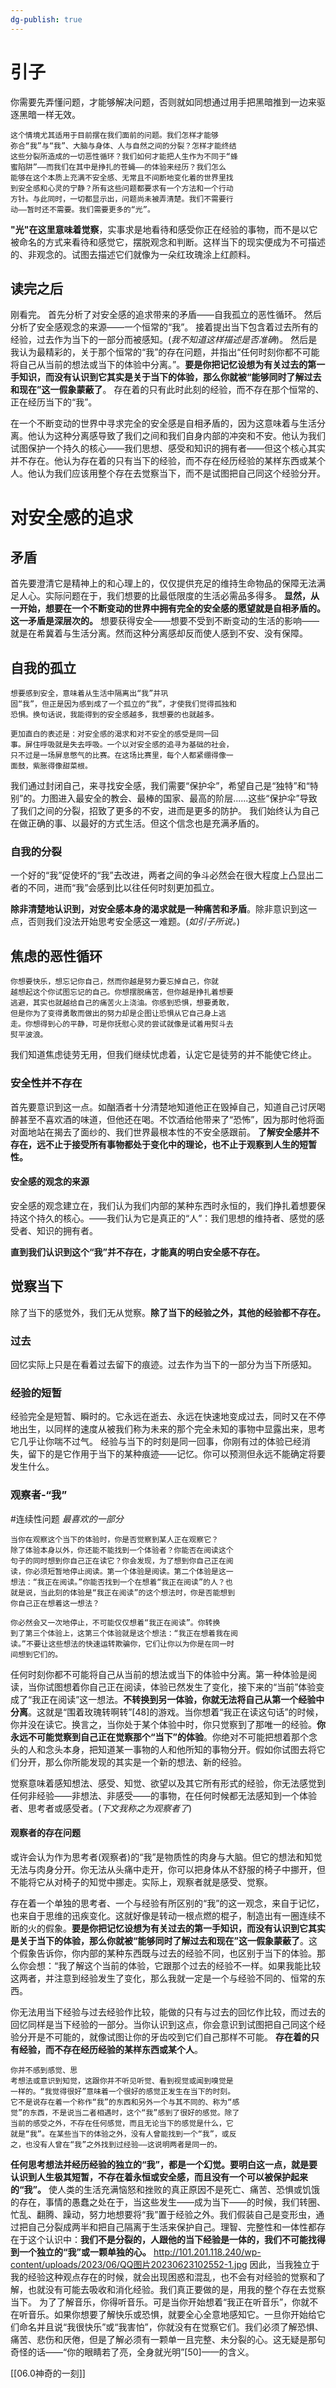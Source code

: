 ```yaml
---
dg-publish: true
---
```

# 引子
你需要先弄懂问题，才能够解决问题，否则就如同想通过用手把黑暗推到一边来驱逐黑暗一样无效。
```
这个情境尤其适⽤于⽬前摆在我们⾯前的问题。我们怎样才能够
弥合“我”与“我”、⼤脑与⾝体、⼈与⾃然之间的分裂？怎样才能终结
这些分裂所造成的⼀切恶性循环？我们如何才能把⼈⽣作为不同于“蜂
蜜陷阱”——⽽我们在其中是挣扎的苍蝇——的体验来经历？我们怎么
能够在这个本质上充满不安全感、⽆常且不间断地变化着的世界⾥找
到安全感和⼼灵的宁静？所有这些问题都要求有⼀个⽅法和⼀个⾏动
⽅针。与此同时，⼀切都显⽰出，问题尚未被弄清楚。我们不需要⾏
动——暂时还不需要。我们需要更多的“光”。
```
**"光"在这里意味着觉察**，实事求是地看待和感受你正在经验的事物，而不是以它被命名的方式来看待和感觉它，摆脱观念和判断。这样当下的现实便成为不可描述的、非观念的。试图去描述它们就像为一朵红玫瑰涂上红颜料。
## 读完之后
刚看完。
首先分析了对安全感的追求带来的矛盾——自我孤立的恶性循环。
然后分析了安全感观念的来源——一个恒常的“我”。
接着提出当下包含着过去所有的经验，过去作为当下的一部分而被感知。(*我不知道这样描述是否准确*)。
然后是我认为最精彩的，关于那个恒常的“我”的存在问题，并指出“任何时刻你都不可能将自己从当前的想法或当下的体验中分离。”。**要是你把记忆设想为有关过去的第⼀⼿知识，⽽没有认识到它其实是关于当下的体验，那么你就被“能够同时了解过去和现在”这⼀假象蒙蔽了**。
存在着的只有此时此刻的经验，而不存在那个恒常的、正在经历当下的“我”。

在一个不断变动的世界中寻求完全的安全感是自相矛盾的，因为这意味着与生活分离。他认为这种分离感导致了我们之间和我们自身内部的冲突和不安。他认为我们试图保护一个持久的核心——我们思想、感受和知识的拥有者——但这个核心其实并不存在。他认为存在着的只有当下的经验，而不存在经历经验的某样东西或某个人。他认为我们应该用整个存在去觉察当下，而不是试图把自己同这个经验分开。
# 对安全感的追求
## 矛盾
首先要澄清它是精神上的和心理上的，仅仅提供充足的维持生命物品的保障无法满足人心。实际问题在于，我们想要的比最低限度的生活必需品多得多。
**显然，从一开始，想要在一个不断变动的世界中拥有完全的安全感的愿望就是自相矛盾的。这一矛盾是深层次的。**
想要获得安全——想要不受到不断变动的生活的影响——就是在希冀着与生活分离。然而这种分离感却反而使人感到不安、没有保障。
## 自我的孤立
```
想要感到安全，意味着从⽣活中隔离出“我”并巩
固“我”，但正是因为感到成了⼀个孤⽴的“我”，才使我们觉得孤独和
恐惧。换句话说，我能得到的安全感越多，我想要的也就越多。

更加直⽩的表述是：对安全感的渴求和对不安全的感受是同⼀回
事。屏住呼吸就是失去呼吸。⼀个以对安全感的追寻为基础的社会，
只不过是⼀场屏息憋⽓的⽐赛。在这场⽐赛⾥，每个⼈都紧绷得像⼀
⾯⿎，紫胀得像甜菜根。
```
我们通过封闭自己，来寻找安全感，我们需要“保护伞”，希望自己是“独特”和“特别”的。力图进入最安全的教会、最棒的国家、最高的阶层......这些“保护伞”导致了我们之间的分裂，招致了更多的不安，进而是更多的防护。
我们始终认为自己在做正确的事、以最好的方式生活。但这个信念也是充满矛盾的。
### 自我的分裂
一个好的“我”促使坏的“我”去改进，两者之间的争斗必然会在很大程度上凸显出二者的不同，进而“我”会感到比以往任何时刻更加孤立。

**除非清楚地认识到，对安全感本身的渴求就是一种痛苦和矛盾**。除非意识到这一点，否则我们没法开始思考安全感这一难题。(*如引子所说。*)
## 焦虑的恶性循环
```
你想要快乐，想忘记你⾃⼰，然⽽你越是努⼒要忘掉⾃⼰，你就
越想起这个你试图忘记的⾃⼰。你想摆脱痛苦，但你越是挣扎着想要
逃避，其实也就越给⾃⼰的痛苦⽕上浇油。你感到恐惧，想要勇敢，
但是你为了变得勇敢⽽做出的努⼒却是企图让恐惧从它⾃⼰⾝上逃
⾛。你想得到⼼的平静，可是你抚慰⼼灵的尝试就像是试着⽤熨⽃去
熨平波浪。
```
我们知道焦虑徒劳无用，但我们继续忧虑着，认定它是徒劳的并不能使它终止。
### 安全性并不存在
首先要意识到这一点。如酗酒者十分清楚地知道他正在毁掉自己，知道自己讨厌喝醉甚至不喜欢酒的味道，但他还在喝。不饮酒给他带来了“恐怖”，因为那时他将面对面地站在揭去了面纱的、我们世界最根本性的不安全感跟前。
**了解安全感并不存在，远不⽌于接受所有事物都处于变化中的理论，也不⽌于观察到⼈⽣的短暂性。**
#### 安全感的观念的来源
安全感的观念建立在，我们认为我们内部的某种东西时永恒的，我们挣扎着想要保持这个持久的核心。——我们认为它是真正的“人”：我们思想的维持者、感觉的感受者、知识的拥有者。

**直到我们认识到这个“我”并不存在，才能真的明白安全感不存在。**
## 觉察当下
除了当下的感觉外，我们无从觉察。**除了当下的经验之外，其他的经验都不存在。**
### 过去
回忆实际上只是在看着过去留下的痕迹。过去作为当下的一部分为当下所感知。
### 经验的短暂
经验完全是短暂、瞬时的。它永远在逝去、永远在快速地变成过去，同时又在不停地出生，以同样的速度从被我们称为未来的那个完全未知的事物中显露出来，思考它几乎让你喘不过气。
经验与当下的时刻是同一回事，你刚有过的体验已经消失，留下的是它作用于当下的某种痕迹——记忆。你可以预测但永远不能确定将要发生什么。
### **观察者-“我”**
#连续性问题
*最喜欢的一部分*
```
当你在观察这个当下的体验时，你是否觉察到某⼈正在观察它？
除了体验本⾝以外，你还能不能找到⼀个体验者？你能否在阅读这个
句⼦的同时想到你⾃⼰正在读它？你会发现，为了想到你⾃⼰正在阅
读，你必须短暂地停⽌阅读。第⼀个体验是阅读。第⼆个体验是这⼀
想法：“我正在阅读。”你能否找到⼀个在想着“我正在阅读”的⼈？也
就是说，当此刻的体验是“我正在阅读”的这个想法时，你是否能想到
你⾃⼰正在想着这⼀想法？

你必然会⼜⼀次地停⽌，不可能仅仅想着“我正在阅读”。你转换
到了第三个体验上，这第三个体验就是这个想法：“我正在想着我在阅
读。”不要让这些想法的快速运转欺骗你，它们让你以为你是在同⼀时
间想到它们的。
```
任何时刻你都不可能将自己从当前的想法或当下的体验中分离。第一种体验是阅读，当你试图想着你自己正在阅读，体验已然发生了变化，接下来的“当前”体验变成了“我正在阅读”这一想法。**不转换到另一体验，你就无法将自己从第一个经验中分离**。这就是“围着玫瑰转啊转”[48]的游戏。当你想着“我正在读这句话”的时候，你并没在读它。换⾔之，当你处于某个体验中时，你只觉察到了那唯⼀的经验。**你永远不可能觉察到⾃⼰正在觉察那个“当下”的体验**。你绝对不可能把想着那个念头的⼈和念头本⾝，把知道某⼀事物的⼈和他所知的事物分开。假如你试图去将它们分开，那么你所能发现的其实是⼀个新的想法、新的经验。

觉察意味着感知想法、感受、知觉、欲望以及其它所有形式的经验，你无法感觉到任何非经验——非想法、非感受——的事物，在任何时候都无法感知到一个体验者、思考者或感受者。(*下文我称之为观察者了*)
#### 观察者的存在问题

或许会认为作为思考者(观察者)的“我”是物质性的肉身与大脑。但它的想法和知觉无法与肉身分开。你无法从头痛中走开，你可以把身体从不舒服的椅子中挪开，但不能将它从对椅子的知觉中挪走。实际上，观察者就是感受、觉察。

存在着⼀个单独的思考者、⼀个与经验有所区别的“我”的这⼀观念，来⾃于记忆，也来⾃于思维的迅疾变化。这就好像是转动⼀根点燃的棍⼦，制造出有⼀圈连续不断的⽕的假象。**要是你把记忆设想为有关过去的第⼀⼿知识，⽽没有认识到它其实是关于当下的体验，那么你就被“能够同时了解过去和现在”这⼀假象蒙蔽了**。这个假象告诉你，你内部的某种东⻄既与过去的经验不同，也区别于当下的体验。那么你会想：“我了解这个当前的体验，它跟那个过去的经验不⼀样。如果我能⽐较这两者，并注意到经验发⽣了变化，那么我就⼀定是⼀个与经验不同的、恒常的东⻄。

你无法用当下经验与过去经验作比较，能做的只有与过去的回忆作比较，而过去的回忆同样是当下经验的一部分。当你认识到这点，你会意识到试图把自己同这个经验分开是不可能的，就像试图让你的⽛⻮咬到它们⾃⼰那样不可能。
**存在着的只有经验，而不存在经历经验的某样东西或某个人**。
```
你并不感到感觉、思
考想法或意识到知觉，这跟你并不听⻅听觉、看到视觉或闻到嗅觉是
⼀样的。“我觉得很好”意味着⼀个很好的感觉正发⽣在当下的时刻。
它不是说存在着⼀个称作“我”的东⻄和另外⼀个与其不同的、称为“感
觉”的东⻄，不是说当⼆者相遇时，这个“我”感到了很好的感觉。除了
当前的感受之外，不存在任何感觉，⽽且⽆论当下的感觉是什么，它
就是“我”。在某些当下的体验之外，没有⼈曾能找到⼀个“我”，或反
之，也没有⼈曾在“我”之外找到过经验——这说明两者是同⼀的。
```
**任何思考想法并经历经验的独⽴的“我”，都是⼀个幻觉。要明⽩这⼀点，就是要认识到⼈⽣极其短暂，不存在着永恒或安全感，⽽且没有⼀个可以被保护起来的“我”。**
使人类的生活充满恼怒和挫败的真正原因不是死亡、痛苦、恐惧或饥饿的存在，事情的愚蠢之处在于，当这些发⽣——成为当下——的时候，我们转圈、忙乱、翻腾、躁动，努⼒地想要将“我”置于经验之外。我们假装⾃⼰是变形⾍，通过把⾃⼰分裂成两半和把⾃⼰隔离于⽣活来保护⾃⼰。理智、完整性和⼀体性都存在于这个认识中：**我们不是分裂的，⼈跟他的当下经验是⼀体的，我们不可能找得到⼀个独⽴的“我”或⼀颗单独的⼼。**
http://101.201.118.240/wp-content/uploads/2023/06/QQ图片20230623102552-1.jpg
因此，当我独立于我的经验这种观点存在的时候，就会出现困惑和混乱，也不会有对经验的觉察和了解，也就没有可能去吸收和消化经验。我们真正要做的是，用我的整个存在去觉察当下。
为了了解音乐，你得听音乐。可是当你开始想着“我正在听音乐”，你就不在听音乐。如果你想要了解快乐或恐惧，就要全心全意地感知它。⼀旦你开始给它们命名并且说“我很快乐”或“我害怕”，你就没有在觉察它们。我们必须了解恐惧、痛苦、悲伤和厌倦，但是了解必须有一颗单一且完整、未分裂的心。这⽆疑是那句奇怪的话——“你的眼睛若了亮，全⾝就光明”[50]——的含义。

[[06.0神奇的一刻]]